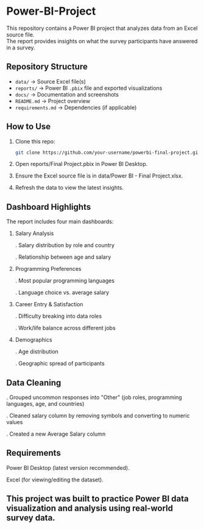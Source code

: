 # Power-BI-Project

This repository contains a Power BI project that analyzes data from an Excel source file.  
The report provides insights on what the survey participants have answered in a survey.

## Repository Structure
- `data/` → Source Excel file(s)
- `reports/` → Power BI `.pbix` file and exported visualizations
- `docs/` → Documentation and screenshots
- `README.md` → Project overview
- `requirements.md` → Dependencies (if applicable)

## How to Use
1. Clone this repo:
   ```bash
   git clone https://github.com/your-username/powerbi-final-project.git
2. Open reports/Final Project.pbix in Power BI Desktop.

3. Ensure the Excel source file is in data/Power BI - Final Project.xlsx.

4. Refresh the data to view the latest insights.

## Dashboard Highlights

The report includes four main dashboards:

1. Salary Analysis

   . Salary distribution by role and country

   . Relationship between age and salary

2. Programming Preferences

   . Most popular programming languages

   . Language choice vs. average salary

3. Career Entry & Satisfaction

   . Difficulty breaking into data roles

   . Work/life balance across different jobs

4. Demographics

   . Age distribution

   . Geographic spread of participants

## Data Cleaning

. Grouped uncommon responses into "Other" (job roles, programming languages, age, and countries)

. Cleaned salary column by removing symbols and converting to numeric values

. Created a new Average Salary column


## Requirements
Power BI Desktop (latest version recommended).

Excel (for viewing/editing the dataset).

## This project was built to practice Power BI data visualization and analysis using real-world survey data.
